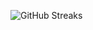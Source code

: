 ![GitHub Streaks](https://github-streaks-mqc9.onrender.com/streak/happilli/image?theme=midnight&cache_bust=1743702140&lang=ja)
